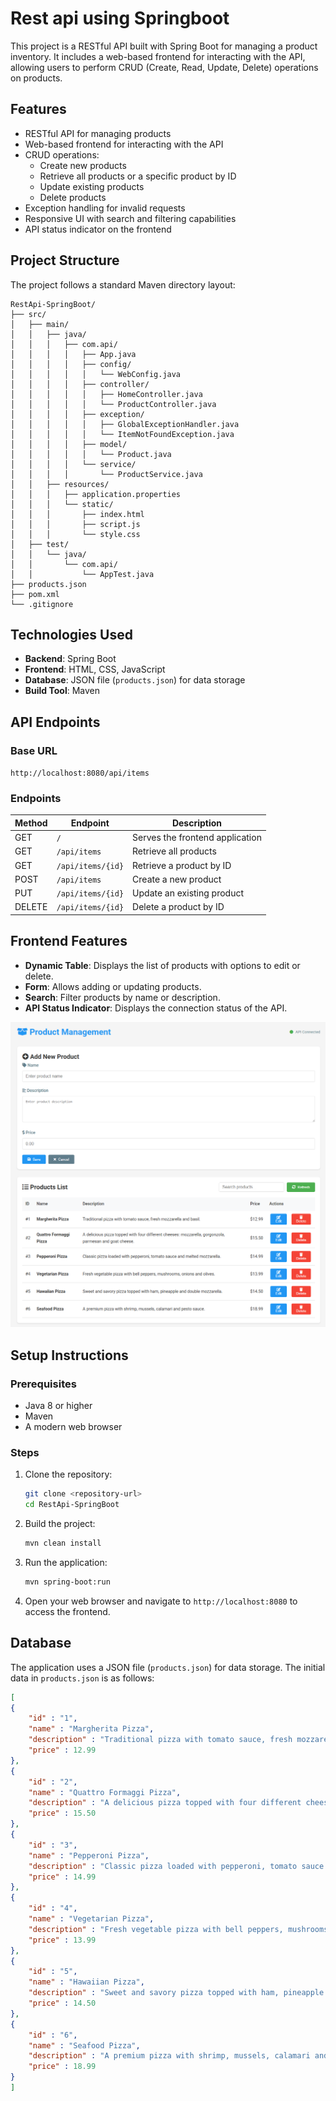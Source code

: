 # Rest api using Springboot

This project is a RESTful API built with Spring Boot for managing a product inventory. It includes a web-based frontend for interacting with the API, allowing users to perform CRUD (Create, Read, Update, Delete) operations on products.

## Features

- RESTful API for managing products
- Web-based frontend for interacting with the API
- CRUD operations:
  - Create new products
  - Retrieve all products or a specific product by ID
  - Update existing products
  - Delete products
- Exception handling for invalid requests
- Responsive UI with search and filtering capabilities
- API status indicator on the frontend

## Project Structure

The project follows a standard Maven directory layout:

```
RestApi-SpringBoot/
├── src/
│   ├── main/
│   │   ├── java/
│   │   │   ├── com.api/
│   │   │   │   ├── App.java
│   │   │   │   ├── config/
│   │   │   │   │   └── WebConfig.java
│   │   │   │   ├── controller/
│   │   │   │   │   ├── HomeController.java
│   │   │   │   │   └── ProductController.java
│   │   │   │   ├── exception/
│   │   │   │   │   ├── GlobalExceptionHandler.java
│   │   │   │   │   └── ItemNotFoundException.java
│   │   │   │   ├── model/
│   │   │   │   │   └── Product.java
│   │   │   │   └── service/
│   │   │   │       └── ProductService.java
│   │   ├── resources/
│   │   │   ├── application.properties
│   │   │   └── static/
│   │   │       ├── index.html
│   │   │       ├── script.js
│   │   │       └── style.css
│   ├── test/
│   │   └── java/
│   │       └── com.api/
│   │           └── AppTest.java
├── products.json
├── pom.xml
└── .gitignore
```

## Technologies Used

- **Backend**: Spring Boot
- **Frontend**: HTML, CSS, JavaScript
- **Database**: JSON file (`products.json`) for data storage
- **Build Tool**: Maven

## API Endpoints

### Base URL
`http://localhost:8080/api/items`

### Endpoints
| Method | Endpoint         | Description                     |
|--------|------------------|---------------------------------|
| GET    | `/`              | Serves the frontend application |
| GET    | `/api/items`     | Retrieve all products           |
| GET    | `/api/items/{id}`| Retrieve a product by ID        |
| POST   | `/api/items`     | Create a new product            |
| PUT    | `/api/items/{id}`| Update an existing product      |
| DELETE | `/api/items/{id}`| Delete a product by ID          |

## Frontend Features

- **Dynamic Table**: Displays the list of products with options to edit or delete.
- **Form**: Allows adding or updating products.
- **Search**: Filter products by name or description.
- **API Status Indicator**: Displays the connection status of the API.

![alt text](assets/frontend.png)

## Setup Instructions

### Prerequisites

- Java 8 or higher
- Maven
- A modern web browser

### Steps

1. Clone the repository:
   ```bash
   git clone <repository-url>
   cd RestApi-SpringBoot
   ```
2. Build the project:
    ```bash
    mvn clean install
    ```
3. Run the application:
    ```bash
    mvn spring-boot:run
    ```

4. Open your web browser and navigate to `http://localhost:8080` to access the frontend.

## Database

The application uses a JSON file (`products.json`) for data storage. The initial data in `products.json` is as follows:

```json
[
{
    "id" : "1",
    "name" : "Margherita Pizza",
    "description" : "Traditional pizza with tomato sauce, fresh mozzarella and basil.",
    "price" : 12.99
},
{
    "id" : "2",
    "name" : "Quattro Formaggi Pizza",
    "description" : "A delicious pizza topped with four different cheeses: mozzarella, gorgonzola, parmesan and goat cheese.",
    "price" : 15.50
},
{
    "id" : "3",
    "name" : "Pepperoni Pizza",
    "description" : "Classic pizza loaded with pepperoni, tomato sauce and melted mozzarella.",
    "price" : 14.99
},
{
    "id" : "4",
    "name" : "Vegetarian Pizza",
    "description" : "Fresh vegetable pizza with bell peppers, mushrooms, onions and olives.",
    "price" : 13.99
},
{
    "id" : "5",
    "name" : "Hawaiian Pizza",
    "description" : "Sweet and savory pizza topped with ham, pineapple and double mozzarella.",
    "price" : 14.50
},
{
    "id" : "6",
    "name" : "Seafood Pizza",
    "description" : "A premium pizza with shrimp, mussels, calamari and pesto sauce.",
    "price" : 18.99
}
]
```